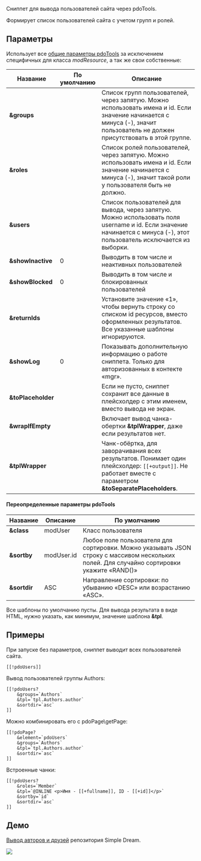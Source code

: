 Сниппет для вывода пользователей сайта через pdoTools.

Формирует список пользователей сайта с учетом групп и ролей.

## Параметры

Использует все [общие параметры pdoTools][1] за исключением специфичных для класса *modResource*, а так же свои собственные:

Название			| По умолчанию	| Описание
--------------------|---------------|------------------------------------------------------------------------------------------
**&groups**			|  				| Список групп пользователей, через запятую. Можно использовать имена и id. Если значение начинается с минуса (-), значит пользователь не должен присутствовать в этой группе.
**&roles**			|  				| Список ролей пользователей, через запятую. Можно использовать имена и id. Если значение начинается с минуса (-), значит такой роли у пользователя быть не должно.
**&users**			|  				| Список пользователей для вывода, через запятую. Можно использовать поля username и id. Если значение начинается с минуса (-), этот пользователь исключается из выборки.
**&showInactive**	| 0				| Выводить в том числе и неактивных пользователей
**&showBlocked**	| 0				| Выводить в том числе и блокированных пользователей
**&returnIds**		|  				| Установите значение «1», чтобы вернуть строку со списком id ресурсов, вместо оформленных результатов. Все указанные шаблоны игнорируются.
**&showLog**		| 0				| Показывать дополнительную информацию о работе сниппета. Только для авторизованных в контекте «mgr».
**&toPlaceholder**	|  				| Если не пусто, сниппет сохранит все данные в плейсхолдер с этим именем, вместо вывода не экран.
**&wrapIfEmpty**	|  				| Включает вывод чанка-обертки **&tplWrapper**, даже если результатов нет.
**&tplWrapper**		|  				| Чанк-обёртка, для заворачивания всех результатов. Понимает один плейсхолдер: `[[+output]]`. Не работает вместе с параметром **&toSeparatePlaceholders**.


#### Переопределенные параметры pdoTools

Название	| Описание | По умолчанию
------------|---|---
**&class**	| modUser	| Класс пользователя
**&sortby**	| modUser.id| Любое поле пользователя для сортировки. Можно указывать JSON строку с массивом нескольких полей. Для случайно сортировки укажите «RAND()»
**&sortdir**| ASC		| Направление сортировки: по убыванию «DESC» или возрастанию «ASC».

Все шаблоны по умолчанию пусты. Для вывода результата в виде HTML, нужно указать, как минимум, значение шаблона **&tpl**.

## Примеры
При запуске без параметров, сниппет выводит всех пользователей сайта.
```
[[!pdoUsers]]
```

Вывод пользователей группы Authors:
```
[[!pdoUsers?
	&groups=`Authors`
	&tpl=`tpl.Authors.author`
	&sortdir=`asc`
]]
```

Можно комбинировать его с pdoPage\getPage:
```
[[!pdoPage?
	&element=`pdoUsers`
	&groups=`Authors`
	&tpl=`tpl.Authors.author`
	&sortdir=`asc`
]]
```

Встроенные чанки:
```
[[!pdoUsers?
	&roles=`Member`
	&tpl=`@INLINE <p>Имя - [[+fullname]], ID - [[+id]]</p>`
	&sortby=`id`
	&sortdir=`asc`
]]
```

## Демо
[Вывод авторов и друзей][2] репозитория Simple Dream.

[![](http://st.bezumkin.ru/files/b/7/9/b792406326ccd13a79ce417c6e7d2306s.jpg)](http://st.bezumkin.ru/files/b/7/9/b792406326ccd13a79ce417c6e7d2306.png)

[1]: /ru/01_Компоненты/01_pdoTools/04_Общие_параметры.md
[2]: http://store.simpledream.ru/friends.html